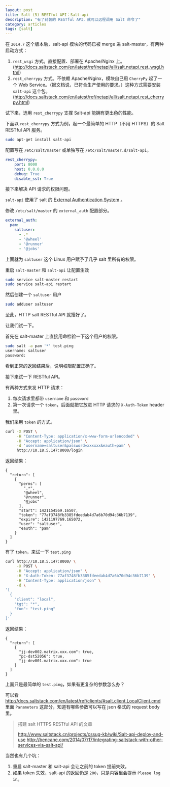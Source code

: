 ```yaml
---
layout: post
title: Salt (5) RESTful API：Salt-api
description: "有了封装的 RESTful API，就可以远程调用 Salt 命令了"
category: articles
tags: [salt]
---
```


在 `2014.7` 这个版本后，salt-api 模块的代码已被 merge 进 salt-master，有两种启动方式：

1. `rest_wsgi` 方式。直接配置、部署在 Apache/Nginx 上。(http://docs.saltstack.com/en/latest/ref/netapi/all/salt.netapi.rest_wsgi.html)
2. `rest_cherrypy` 方式。不依赖 Apache/Nginx，模块自己用 `CherryPy` 起了一个 Web Service。（据文档说，已符合生产使用的要求。）这种方式需要安装 `salt-api` 这个包。(http://docs.saltstack.com/en/latest/ref/netapi/all/salt.netapi.rest_cherrypy.html)

试下来，选用 `rest_cherrypy` 支撑 Salt-api 能拥有更出色的性能。

下面以 `rest_cherrypy` 方式为例，起一个最简单的 HTTP（不用 HTTPS）的 Salt RESTful API 服务。

```bash
sudo apt-get install salt-api
```

配置写在 `/etc/salt/master` 或单独写在 `/etc/salt/master.d/salt-api`。

```yaml
rest_cherrypy:
    port: 8000
    host: 0.0.0.0
    debug: True
    disable_ssl: True
```

接下来解决 API 请求的权限问题。

`salt-api` 使用了 salt 的 [External Authentication System](http://docs.saltstack.com/en/latest/topics/eauth/index.html#acl-eauth) 。

修改 `/etc/salt/master` 的 `external_auth` 配置部分。

```yaml
external_auth:
  pam:
    saltuser:
      - .*
      - '@wheel'
      - '@runner'
      - '@jobs'
```

上面就为 `saltuser` 这个 Linux 用户赋予了几乎 salt 里所有的权限。

重启 `salt-master` 和 `salt-api` 让配置生效

```bash
sudo service salt-master restart
sudo service salt-api restart
```

然后创建一个 `saltuser` 用户

```bash
sudo adduser saltuser
```

至此，HTTP salt RESTful API 就搭好了。

让我们试一下。

首先在 salt-master 上直接用命检验一下这个用户的权限。

```bash
sudo salt -a pam '*' test.ping
username: saltuser
password:
```

看到正常的返回结果后，说明权限配置正确了。

接下来试一下 RESTful API。

有两种方式来发 HTTP 请求：

1. 每次请求里都带 `username` 和 `password`
2. 第一次请求一个 `token`，后面就把它放进 HTTP 请求的 `X-Auth-Token` header 里。

我们采用 `token` 的方式。

```bash
curl -X POST \
     -H "Content-Type: application/x-www-form-urlencoded" \
     -H "Accept: application/json" \
     -d 'username=saltuser&password=xxxxxx&eauth=pam' \
     http://10.18.5.147:8000/login
```

返回结果：

```
{
  "return": [
    {
      "perms": [
        ".*",
        "@wheel",
        "@runner",
        "@jobs"
      ],
      "start": 1421154569.16507,
      "token": "77af3748fb3385fdeedab4d7a6b70d94c36b7139",
      "expire": 1421197769.165072,
      "user": "saltuser",
      "eauth": "pam"
    }
  ]
}
```

有了 `token`，来试一下 `test.ping`

```bash
curl http://10.18.5.147:8000/ \
     -X POST \
     -H "Accept: application/json" \
     -H "X-Auth-Token: 77af3748fb3385fdeedab4d7a6b70d94c36b7139" \
     -H "Content-Type: application/json" \
     -d \
'[
  {
    "client": "local",
    "tgt": "*",
    "fun": "test.ping"
  }
]'
```

返回结果：

```
{
  "return": [
    {
      "jj-dev002.matrix.xxx.com": true,
      "pc-dst52056": true,
      "jj-dev001.matrix.xxx.com": true
    }
  ]
}
```

上面只是最简单的 `test.ping`，如果有更复杂的参数怎么办？

可以看 http://docs.saltstack.com/en/latest/ref/clients/#salt.client.LocalClient.cmd 里面 `Parameters` 这部分，知道有哪些参数可以写在 json 格式的 request body 里。

> 搭建 salt HTTPS RESTful API 的文章
>
> http://www.saltstack.cn/projects/cssug-kb/wiki/Salt-api-deploy-and-use
> http://bencane.com/2014/07/17/integrating-saltstack-with-other-services-via-salt-api/

当然也有几个坑：

1. 重启 salt-master 和 salt-api 会让之前的 token 提前失效。
2. 如果 token 失效，salt-api 的返回仍是 `200`，只是内容里会提示 `Please log in`。
